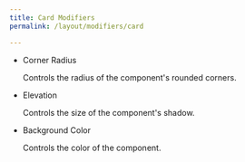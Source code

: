 ```yaml
---
title: Card Modifiers
permalink: /layout/modifiers/card

---
```


- Corner Radius

  Controls the radius of the component's rounded corners.

- Elevation

  Controls the size of the component's shadow.

- Background Color

  Controls the color of the component.
